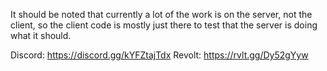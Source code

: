 It should be noted that currently a lot of the work is on the server, not the client, so the client code is mostly just
there to test that the server is doing what it should.

Discord: https://discord.gg/kYFZtajTdx
Revolt: https://rvlt.gg/Dy52gYyw
